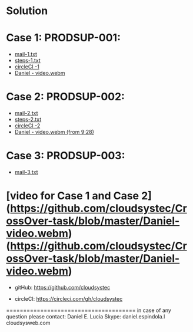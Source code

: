 # Solution


Case 1: PRODSUP-001:
====================
* [mail-1.txt](https://github.com/cloudsystec/CrossOver-task/blob/master/mail-1.txt)
* [steps-1.txt](https://github.com/cloudsystec/CrossOver-task/blob/master/steps-1.txt)
* [circleCI -1](https://circleci.com/gh/cloudsystec/PodamDev/1)
* [Daniel - video.webm](https://github.com/cloudsystec/CrossOver-task/blob/master/Daniel-video.webm)


Case 2: PRODSUP-002:
====================
* [mail-2.txt](https://github.com/cloudsystec/CrossOver-task/blob/master/mail-2.txt)
* [steps-2.txt](https://github.com/cloudsystec/CrossOver-task/blob/master/steps-2.txt)
* [circleCI -2](https://circleci.com/gh/cloudsystec/commons-csv-trunk/1)
* [Daniel - video.webm (from 9:28)](https://github.com/cloudsystec/CrossOver-task/blob/master/Daniel-video.webm)


Case 3: PRODSUP-003:
====================
* [mail-3.txt](https://github.com/cloudsystec/CrossOver-task/blob/master/mail-3.txt)


[video for Case 1 and Case 2]
(https://github.com/cloudsystec/CrossOver-task/blob/master/Daniel-video.webm)
(https://github.com/cloudsystec/CrossOver-task/blob/master/Daniel-video.webm)
======================================

* gitHub:
https://github.com/cloudsystec

* circleCI:
https://circleci.com/gh/cloudsystec

======================================
in case of any question please contact:
Daniel E. Lucia
Skype: daniel.espindola.l
cloudsysweb.com
